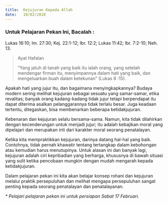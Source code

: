 ```yaml
---
title:  Kejujuran Kepada Allah
date:   10/02/2018
---
```


### Untuk Pelajaran Pekan Ini, Bacalah :
Lukas 16:10; Im. 27:30; Kej. 22:1-12; Ibr. 12:2; Lukas 11:42; Ibr. 7:2-10; Neh. 13.

> <p>Ayat Hafalan</p>
> “Yang jatuh di tanah yang baik itu ialah orang, yang setelah mendengar firman itu, menyimpannya dalam hati yang baik, dan mengeluarkan buah dalam ketekunan” (Lukas 8 :15). 
Apakah hati yang jujur itu, dan bagaimana menyingkapkannya? Budaya modern sering melihat kejujuran sebagai sesuatu yang samar-samar, etika revalitas; banyak orang kadang-kadang tidak jujur tetapi berpendapat itu dapat diterima asalkan pelanggarannya tidak terlalu besar. Juga keadaan tertentu, ditegaskan, bisa membenarkan beberapa ketidakjujuran.

Kebenaran dan kejujuran selalu bersama-sama. Namun, kita tidak dilahirkan dengan kecenderungan untuk menjadi jujur; itu adalah kebajikan moral yang dipelajari dan merupakan inti dari karakter moral seorang penatalayan.

Ketika kita mempraktikkan kejujuran, darinya datang hal-hal yang baik. Contohnya, tidak pernah khawatir tentang tertangkap dalam kebohongan atau kemudian harus menutupinya. Untuk alasan ini dan banyak lagi, kejujuran adalah ciri kepribadian yang berharga, khususnya di bawah situasi yang sulit ketika pencobaan mungkin dengan mudah mengarah kepada ketidakjujuran.

Dalam pelajaran pekan ini kita akan belajar konsep rohani dan kejujuran melalui praktik persepuluhan dan melihat mengapa persepuluhan sangat penting kepada seorang penatalayan dan penatalayanan.


_* Pelajari pelajaran pekan ini untuk persiapan Sabat 17 Februari._
